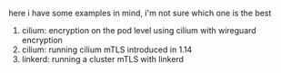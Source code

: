 
here i have some examples in mind, i'm not sure which one is the best

1. cilium: encryption on the pod level using cilium with wireguard encryption
2. cilium: running cilium mTLS introduced in 1.14
3. linkerd: running a cluster mTLS with linkerd
